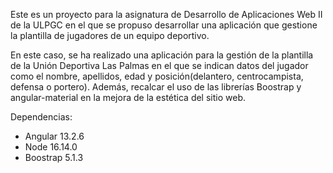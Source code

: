 

Este es un proyecto para la asignatura de Desarrollo de Aplicaciones Web II de la ULPGC en el que se propuso desarrollar una aplicación que gestione la plantilla de jugadores de un equipo deportivo. 

En este caso, se ha realizado una aplicación para la gestión de la plantilla de la Unión Deportiva Las Palmas en el que se indican datos del jugador como el nombre, apellidos, edad y posición(delantero, centrocampista, defensa o portero). Además, recalcar el uso de las librerías Boostrap y angular-material en la mejora de la estética del sitio web.

Dependencias:

*    Angular 13.2.6
*    Node 16.14.0
*    Boostrap 5.1.3



